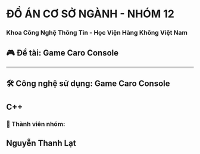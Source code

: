 # ĐỒ ÁN CƠ SỞ NGÀNH - NHÓM 12 
### Khoa Công Nghệ Thông Tin - Học Viện Hàng Không Việt Nam  


## 🎮 Đề tài: Game Caro Console

---
## 🛠 Công nghệ sử dụng: Game Caro Console
**C++**
---
### 👥 Thành viên nhóm:
**Nguyễn Thanh Lạt**
---

